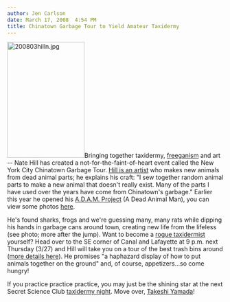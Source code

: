 ```yaml
---
author: Jen Carlson
date: March 17, 2008  4:54 PM
title: Chinatown Garbage Tour to Yield Amateur Taxidermy
---
```


<p><img alt="200803hilln.jpg" src="https://web.archive.org/web/20110629185841im_/http://gothamist.com/attachments/arts_jen/200803hilln.jpg" width="180" height="270" class="left">Bringing together taxidermy, <a href="https://web.archive.org/web/20110629185841/http://gothamist.com/2007/08/24/freegan.php">freeganism</a> and art -- Nate Hill has created a not-for-the-faint-of-heart event called the New York City Chinatown Garbage Tour. <a href="https://web.archive.org/web/20110629185841/http://stoproadkill.org/welcome.html">Hill is an artist</a> who makes new animals from dead animal parts; he explains his craft: &quot;I sew together random animal parts to make a new animal that doesn&apos;t really exist. Many of the parts I have used over the years have come from Chinatown&apos;s garbage.&quot; Earlier this year he opened his <a href="https://web.archive.org/web/20110629185841/http://stoproadkill.org/adamproject.html">A.D.A.M. Project</a> (A Dead Animal Man), you can view some photos <a href="https://web.archive.org/web/20110629185841/http://flickr.com/photos/kevinwalsh/sets/72157603802996162">here</a>.</p>

<p>He&apos;s found sharks, frogs and we&apos;re guessing many, many rats while dipping his hands in garbage cans around town, creating new life from the lifeless (see photo; more after the jump). Want to become a <a href="https://web.archive.org/web/20110629185841/http://www.roguetaxidermy.com/">rogue taxidermist</a> yourself? Head over to the SE corner of Canal and Lafayette at 9 p.m. next Thursday (3/27) and Hill will take you on a tour of the best trash bins around (<a href="https://web.archive.org/web/20110629185841/http://stoproadkill.org/chinatowngarbagetour.html">more details here</a>). He promises &quot;a haphazard display of how to put animals together on the ground&quot; and, of course, appetizers...so come hungry!</p>

<p>If you practice practice practice, you may just be the shining star at the next Secret Science Club <a href="https://web.archive.org/web/20110629185841/http://gothamist.com/2007/11/05/pictures_of_the.php">taxidermy night</a>. Move over, <a href="https://web.archive.org/web/20110629185841/http://www.sideshowworld.com/SSA-15.html">Takeshi Yamada</a>! </p>
